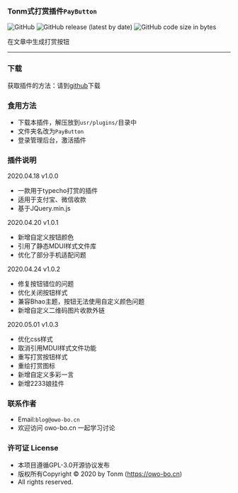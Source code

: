 ### Tonm式打赏插件`PayButton`

![GitHub](https://img.shields.io/github/license/TangYB945/PayButton?style=flat-square)
![GitHub release (latest by date)](https://img.shields.io/github/v/release/TangYB945/PayButton?style=flat-square&color=lightgodenrod)
![GitHub code size in bytes](https://img.shields.io/github/languages/code-size/TangYB945/PayButton?style=flat-square)

在文章中生成打赏按钮

---

### 下载
获取插件的方法：请到[github](https://github.com/TangYB945/PayButton/)下载

### 食用方法
- 下载本插件，解压放到`usr/plugins/`目录中
- 文件夹名改为`PayButton`
- 登录管理后台，激活插件

### 插件说明
2020.04.18 v1.0.0
- 一款用于typecho打赏的插件
- 适用于支付宝、微信收款
- 基于JQuery.min.js

2020.04.20 v1.0.1
- 新增自定义按钮颜色
- 引用了静态MDUI样式文件库
- 优化了部分手机适配问题

2020.04.24 v1.0.2
- 修复按钮错位的问题
- 优化关闭按钮样式
- 兼容Bhao主题，按钮无法使用自定义颜色问题
- 新增自定义二维码图片收款外链

2020.05.01 v1.0.3
- 优化css样式
- 取消引用MDUI样式文件功能
- 重写打赏按钮样式
- 重绘打赏图标
- 新增自定义多彩一言
- 新增2233娘挂件


### 联系作者
- Email:`blog@owo-bo.cn`
- 欢迎访问 owo-bo.cn 一起学习讨论

### 许可证 License
- 本项目遵循GPL-3.0开源协议发布
- 版权所有Copyright © 2020 by Tonm (https://owo-bo.cn)
- All rights reserved.
